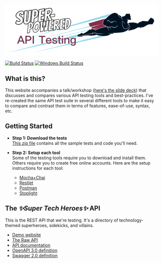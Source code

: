 [![Super-Powered API Testing](assets/img/title-banner.png)](http://apitesting.bigstickcarpet.com)

[![Build Status](https://api.travis-ci.org/BigstickCarpet/super-powered-api-testing.svg?branch=master)](https://travis-ci.org/BigstickCarpet/super-powered-api-testing)
[![Windows Build Status](https://ci.appveyor.com/api/projects/status/github/bigstickcarpet/super-powered-api-testing?svg=true&branch=master&failingText=Windows%20build%20failing&passingText=Windows%20build%20passing)](https://ci.appveyor.com/project/BigstickCarpet/super-powered-api-testing/branch/master)

What is this?
--------------------------
This website accompanies a talk/workshop ([here's the slide deck](https://github.com/BigstickCarpet/super-powered-api-testing/blob/master/presentation.pdf)) that discusses and compares various API testing tools and best-practices.  I've re-created the same API test suite in several different tools to make it easy to compare and contrast them in terms of features, ease-of-use, syntax, etc.


Getting Started
--------------------------
- **Step 1: Download the tests**<br>
[This zip file](https://github.com/BigstickCarpet/super-powered-api-testing/archive/master.zip) contains all the sample tests and code you'll need.

- **Step 2: Setup each tool**<br>
Some of the testing tools require you to download and install them. Others require you to create free online accounts.  Here are the setup instructions for each tool:

    - [Mocha+Chai](mocha-chai/)
    - [Restlet](restlet/)
    - [Postman](postman/)
    - [Stoplight](stoplight/)


The _✨Super Tech Heroes✨_ API
--------------------------
This is the REST API that we're testing.  It's a directory of technology-themed superheroes, sidekicks, and villains.

- [Demo website](http://heroes.bigstickcarpet.com/)
- [The Raw API](https://api.heroes.bigstickcarpet.com/)
- [API documentation](https://documenter.getpostman.com/view/220187/super-tech-heroes-api/77cf6KB)
- [OpenAPI 3.0 definition](https://api.heroes.bigstickcarpet.com/schema)
- [Swagger 2.0 definition](https://api.heroes.bigstickcarpet.com/schema?accept=application/openapi+json;version=2.0)

